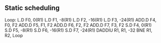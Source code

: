 Static scheduling
---

Loop:   L.D     F0, 0(R1)
        L.D     F1, -8(R1)
        L.D     F2, -16(R1)
        L.D     F3, -24(R1)
        ADD.D   F4, F0, F2
        ADD.D   F5, F1, F2
        ADD.D   F6, F2, F2
        ADD.D   F7, F3, F2
        S.D     F4, 0(R1)
        S.D     F5, -8(R1)
        S.D     F6, -16(R1)
        S.D     F7, -24(R1)
        DADDIU  R1, R1, -32
        BNE     R1, R2, Loop